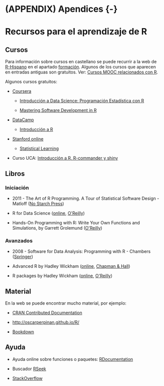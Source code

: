 # (APPENDIX) Apendices {-} 

Recursos para el aprendizaje de R
=================================

Cursos
------

Para información sobre cursos en castellano se puede recurrir a la web de [R-Hispano](http://r-es.org/) en el apartado [formación](http://r-es.org/category/formacion). Algunos de los cursos que aparecen en entradas antiguas son gratuitos. Ver: [Cursos MOOC relacionados con R](http://r-es.org/2016/02/12/cursos-masivos-y-otra-formacion-on-line-sobre-r/).

Algunos cursos gratuitos:
   
 -  [Coursera](https://www.coursera.org/)

    -    [Introducción a Data Science: Programación Estadística con  R](https://www.coursera.org/learn/intro-data-science-programacion-estadistica-r)

    -    [Mastering Software Development in R](https://www.coursera.org/specializations/r)
    
    
 -  [DataCamp](https://www.datacamp.com/courses)

    -   [Introducción a R](https://www.datacamp.com/courses/introduccion-a-r/)
    
    
-  [Stanford online](http://online.stanford.edu/courses)

    -   [Statistical Learning](http://online.stanford.edu/course/statistical-learning)
    

-   Curso UCA: [Introducción a R, R-commander y shiny](http://knuth.uca.es/moodle/course/view.php?id=51)

  

Libros
------

### Iniciación

 -  2011 - The Art of R Programming. A Tour of Statistical Software Design - Matloff
    ([No Starch Press](https://www.nostarch.com/artofr.htm))

 -  R for Data Science
    ([online](http://r4ds.had.co.nz/), [O'Reilly](http://shop.oreilly.com/product/0636920034407.do))

 -  Hands-On Programming with R: Write Your Own Functions and Simulations, 
    by Garrett Grolemund 
    ([O'Reilly](http://shop.oreilly.com/product/0636920028574.do))

### Avanzados

 -  2008 - Software for Data Analysis: Programming with R - Chambers
    ([Springer](http://www.springer.com/la/book/9780387759357))

 -  Advanced R by Hadley Wickham
    ([online](http://adv-r.had.co.nz/), [Chapman & Hall](https://www.amazon.com/dp/1466586966))

 -  R packages by Hadley Wickham
    ([online](http://r-pkgs.had.co.nz/), [O'Reilly](http://shop.oreilly.com/product/0636920034421.do))



Material
--------

  En la web se puede encontrar mucho material, por ejemplo:
  
 -  [CRAN Contributed Documentation](https://cran.r-project.org/other-docs.html#nenglish)

 -  http://oscarperpinan.github.io/R/
 
 -  [Bookdown](https://bookdown.org/)


Ayuda
-----

 -  Ayuda online sobre funciones o paquetes: [RDocumentation](https://www.rdocumentation.org/)

 -  Buscador [RSeek](http://rseek.org/)

 -  [StackOverflow](http://stackoverflow.com/questions/tagged/r)

